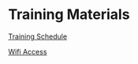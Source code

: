 # Training Materials

 [Training Schedule](https://github.com/Dewberry-RSG/NASA-Training/blob/master/training-materials/Agenda.pdf) 
 
 [Wifi Access](https://github.com/Dewberry-RSG/NASA-Training/blob/master/training-materials/Guest-Wireless-Network-Access.pdf)

